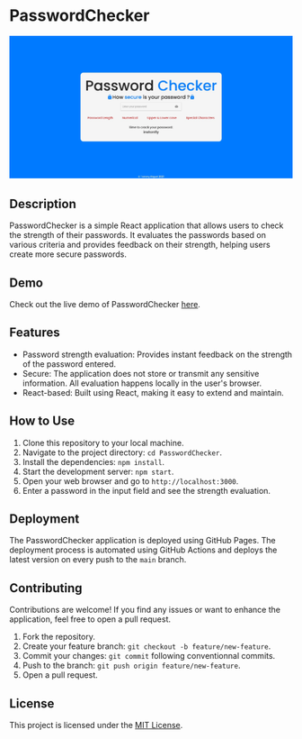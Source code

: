 # PasswordChecker

![PasswordChecker Preview](https://raw.githubusercontent.com/TommyRiquet/PasswordChecker/main/src/static/preview.jpg)

## Description

PasswordChecker is a simple React application that allows users to check the strength of their passwords. It evaluates the passwords based on various criteria and provides feedback on their strength, helping users create more secure passwords.

## Demo

Check out the live demo of PasswordChecker [here](https://tommyriquet.github.io/PasswordChecker/).

## Features

- Password strength evaluation: Provides instant feedback on the strength of the password entered.
- Secure: The application does not store or transmit any sensitive information. All evaluation happens locally in the user's browser.
- React-based: Built using React, making it easy to extend and maintain.

## How to Use

1. Clone this repository to your local machine.
2. Navigate to the project directory: `cd PasswordChecker`.
3. Install the dependencies: `npm install`.
4. Start the development server: `npm start`.
5. Open your web browser and go to `http://localhost:3000`.
6. Enter a password in the input field and see the strength evaluation.

## Deployment

The PasswordChecker application is deployed using GitHub Pages. The deployment process is automated using GitHub Actions and deploys the latest version on every push to the `main` branch.

## Contributing

Contributions are welcome! If you find any issues or want to enhance the application, feel free to open a pull request.

1. Fork the repository.
2. Create your feature branch: `git checkout -b feature/new-feature`.
3. Commit your changes: `git commit` following conventionnal commits.
4. Push to the branch: `git push origin feature/new-feature`.
5. Open a pull request.

## License

This project is licensed under the [MIT License](https://github.com/TommyRiquet/PasswordChecker/blob/main/LICENSE).